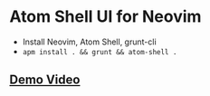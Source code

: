# Atom Shell UI for Neovim

- Install Neovim, Atom Shell, grunt-cli
- `apm install . && grunt && atom-shell .`

## [Demo Video](http://youtu.be/zgNJnBKMRNw)

